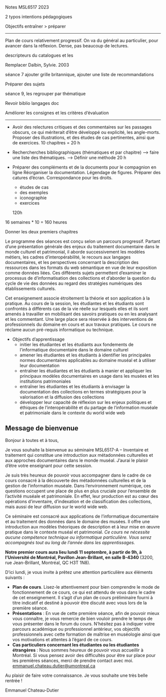 

Notes MSL6517 2023

2 typos intentions pédagogiques

Objectifs entraîner > préparer

---

Plan de cours relativement progressif. On va du général au particulier, pour avancer dans la réflexion. Dense, pas beaucoup de lectures.

descripteurs du catalogues et les

Remplacer Dalbin, Sylvie. 2003

séance 7 ajouter grille britannique, ajouter une liste de recommandations

Préparer des sujets

séance 9, les regrouper par thématique

Revoir biblio langages doc

Améliorer les consignes et les critères d‘évaluation

---

- Avoir des relectures critiques et des commentaires sur les passages obscurs, ce qui mériterait d’être développé ou explicité, les angle-morts. Proposer des illustrations, et des études de cas pertinentes, ainsi que de exercices.
  10 chapitres = 20 h

- Rechercherches bibliographiques (thématiques et par chapitre) 
  --> faire une liste des thématiques. 
  --> Définir une méthode
  20 h

- Préparer des compléments et de la documents pour le compagnion en ligne
  Réorganiser la documentation. Légendage de figures. Préparer des catures d’écran. Correspondance pour les droits. 

  - études de cas
  - des exemples
  - iconographie
  - exercices

  120h

16 semaines * 10 = 160 heures

Donner les deux premiers chapitres







Le programme des séances est conçu selon un parcours progressif. Partant d’une présentation générale des enjeux du traitement documentaire dans le monde culturel et patrimonial, il aborde successivement les modèles métiers, les cadres d’interopérabilité, le recours aux langages documentaires, et les perspectives concernant la description des ressources dans les formats du web sémantique en vue de leur exposition comme données liées. Ces différents sujets permettent d’examiner le processus de d’informatisation des collections et d’aborder la question du cycle de vie des données au regard des stratégies numériques des établissements culturels.

Cet enseignement associe étroitement la théorie et son application à la pratique. Au cours de la session, les étudiantes et les étudiants sont confrontés à différents cas de la vie réelle sur lesquels elles et ils sont amenés à travailler en mobilisant des savoirs pratiques ou en les analysant et les commentant. Une large place sera réservée à des interventions de professionnels du domaine en cours et aux travaux pratiques. Le cours ne réclame aucun pré-requis informatique ou technique.

- Objectifs d’apprentissage
  - initier les étudiantes et les étudiants aux fondements de l’informatique documentaire dans le domaine culturel
  - amener les étudiantes et les étudiants à identifier les principales normes documentaires applicables au domaine muséal et à utiliser leur documentation
  - entraîner les étudiantes et les étudiants à manier et appliquer les principaux modèles documentaires en usage dans les musées et les institutions patrimoniales
  - entraîner les étudiantes et les étudiants à envisager la documentation des collections en termes stratégiques pour la valorisation et la diffusion des collections
  - développer leur capacité de réflexion sur les enjeux politiques et éthiques de l’interopérabilité et du partage de l’information muséale et patrimoniale dans le contexte du world wide web



## Message de bienvenue



Bonjour à toutes et à tous,

Je vous souhaite la bienvenue au séminaire MSL6517-A – Inventaire et traitement qui constitue une introduction aux métadonnées culturelles et aux approches documentaires dans le monde muséal. J’aurai le plaisir d’être votre enseignant pour cette session.

Je suis très heureux de pouvoir vous accompagner dans le cadre de ce cours consacré à la découverte des métadonnées culturelles et de la gestion de l’information muséale. Dans l’environnement numérique, ces questions occupent une place de plus en plus cruciale pour l’ensemble de l’activité muséale et patrimoniale. En effet, leur production est au cœur des opérations d’inventaire, d’indexation et de classification des collections, mais aussi de leur diffusion sur le world wide web.

Ce séminaire est consacré aux applications de l’informatique documentaire et au traitement des données dans le domaine des musées. Il offre une introduction aux modèles théoriques de description et à leur mise en œuvre pratique dans le contexte muséal et patrimonial. *Ce cours ne nécessite aucune compétence technique ou informatique particulière. Vous serez accompagnés tout au long de l’année dans les apprentissages.*

**Notre premier cours aura lieu lundi 11 septembre, à partir de 9h, à l’Université de Montréal, Pavillon Jean-Brillant, en salle B-4340** (3200, rue Jean-Brillant, Montréal, QC H3T 1N8).

D’ici lundi, je vous invite à prêtez une attention particulière aux éléments suivants :

- **Plan de cours**. Lisez-le attentivement pour bien comprendre le mode de fonctionnement de ce cours, ce qui est attendu de vous dans le cadre de cet enseignement. Il s’agit d’un plan de cours préliminaire fourni à titre indicatif et destiné à pouvoir être discuté avec vous lors de la première séance.
- **Présentations** : En vue de cette première séance, afin de pouvoir mieux vous connaître, je vous remercie de bien vouloir prendre le temps de vous présenter dans le forum du cours. N’hésitez pas à indiquer votre parcours académique ou professionnel antérieur, vos objectifs professionnels avec cette formation de maîtrise en muséologie ainsi que vos motivations et attentes à l’égard de ce cours.
- **Cas particuliers concernant les étudiantes ou les étudiantes étrangères** : Nous sommes heureux de pouvoir vous accueillir à Montréal. Si vous pensez avoir des difficultés pour être sur place pour les premières séances, merci de prendre contact avec moi. [emmanuel.chateau.dutier@umontreal.ca](mailto:emmanuel.chateau.dutier@umontreal.ca)

Au plaisir de faire votre connaissance. Je vous souhaite une très belle rentrée !

Emmanuel Chateau-Dutier

